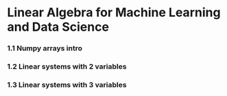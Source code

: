 # Linear Algebra for Machine Learning and Data Science

### 1.1 Numpy arrays intro
### 1.2 Linear systems with 2 variables
### 1.3 Linear systems with 3 variables
